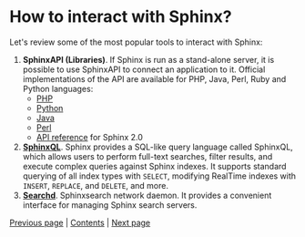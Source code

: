 # How to interact with Sphinx?

Let's review some of the most popular tools to interact with Sphinx:

1. **SphinxAPI (Libraries)**. If Sphinx is run as a stand-alone server, it is possible to use SphinxAPI to
connect an application to it. Official implementations of the API are available for PHP, Java,
Perl, Ruby and Python languages:
    * [PHP](https://github.com/sphinxsearch/sphinx/blob/master/api/sphinxapi.php)
    * [Python](https://github.com/sphinxsearch/sphinx/blob/master/api/sphinxapi.py)
    * [Java](https://clojars.org/sphinxapi)
    * [Perl](https://manpages.org/sphinxsearch/3)
    * [API reference](https://www.nearby.org.uk/sphinx/sphinx.html#api-funcgroup-general) for Sphinx 2.0
2. [**SphinxQL**](http://sphinxsearch.com/docs/current/sphinxql-reference.html). Sphinx provides a SQL-like query language called SphinxQL, which allows users
to perform full-text searches, filter results, and execute complex queries against Sphinx indexes. 
It supports standard querying of all index types with `SELECT`, modifying RealTime indexes with `INSERT`,
`REPLACE`, and `DELETE`, and more.
3. [**Searchd**](https://manpages.ubuntu.com/manpages/bionic/man1/searchd.1.html). Sphinxsearch network daemon.
It provides a convenient interface for managing Sphinx search servers.

[Previous page](../history/history.md) | [Contents](../README.md) | [Next page](../db_engine/engine.md)